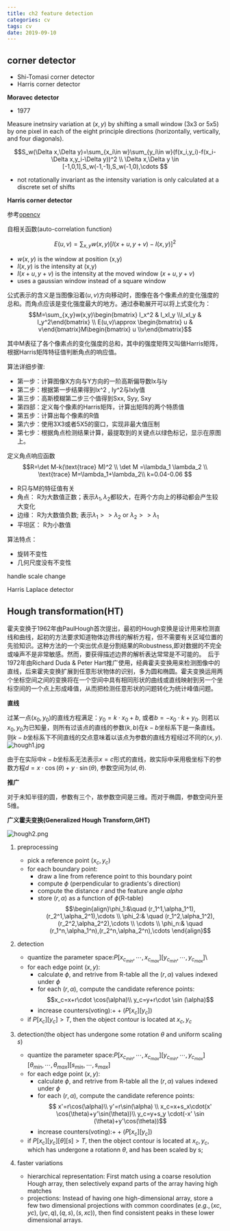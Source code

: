 ```yaml
---
title: ch2 feature detection
categories: cv
tags: cv
date: 2019-09-10
---
```



## corner detector

- Shi-Tomasi corner detector
- Harris corner detector

**Moravec detector**

- 1977

Measure inetnsiry variation at $(x,y)$ by shifting a small window (3x3 or 5x5) by one pixel in each of the eight principle directions (horizontally, vertically, and four diagonals).

$$S_w(\Delta x,\Delta y)=\sum_{x_i\in w}\sum_{y_i\in w}(f(x_i,y_i)-f(x_i-\Delta x,y_i-\Delta y))^2  \\
\Delta x,\Delta y \in [-1,0,1],S_w(-1,-1),S_w(-1,0),\cdots $$

- not rotationally invariant as the intensity variation is only calculated at a discrete set of shifts

**Harris corner detector**

参考[opencv](https://docs.opencv.org/2.4/doc/tutorials/features2d/trackingmotion/harris_detector/harris_detector.html#harris-detector)

自相关函数(auto-correlation function)

$$E(u,v)=\sum_{x,y}w(x,y)[I(x+u,y+v)-I(x,y)]^2$$

- $w(x,y)$ is the window at position (x,y)
- $I(x,y)$ is the intensity at (x,y)
- $I(x+u,y+v)$ is the intensity at the moved window $(x+u,y+v)$
- uses a gaussian window instead of a square window

公式表示的含义是当图像沿着$(u,v)$方向移动时，图像在各个像素点的变化强度的总和。而角点应该是变化强度最大的地方。通过泰勒展开可以将上式变化为：
$$M=\sum_{x,y}w(x,y)\begin{bmatrix} I_x^2 & I_xI_y \\I_xI_y & I_y^2\end{bmatrix}   \\
E(u,v)\approx \begin{bmatrix} u & v\end{bmatrix}M\begin{bmatrix} u \\v\end{bmatrix}$$

其中M表征了各个像素点的变化强度的总和，其中的强度矩阵又叫做Harris矩阵，根据Harris矩阵特征值判断角点的响应值。

算法详细步骤:

- 第一步：计算图像X方向与Y方向的一阶高斯偏导数Ix与Iy
- 第二步：根据第一步结果得到Ix^2 , Iy^2与IxIy值
- 第三步：高斯模糊第二步三个值得到Sxx, Syy, Sxy
- 第四部：定义每个像素的Harris矩阵，计算出矩阵的两个特质值
- 第五步：计算出每个像素的R值
- 第六步：使用3X3或者5X5的窗口，实现非最大值压制
- 第七步：根据角点检测结果计算，最提取到的关键点以绿色标记，显示在原图上。

定义角点响应函数
$$R=\det M-k(\text{trace} M)^2 \\
\det M =\lambda_1 \lambda_2 \\
\text{trace} M=\lambda_1+\lambda_2\\
k=0.04-0.06 $$

- R只与M的特征值有关
- 角点： R为大数值正数；表示$\lambda_1,\lambda_2$都较大，在两个方向上的移动都会产生较大变化
- 边缘： R为大数值负数; 表示$\lambda_1>>\lambda_2 \text{ or }\lambda_2>>\lambda_1$
- 平坦区： R为小数值

算法特点：

- 旋转不变性
- 几何尺度没有不变性

handle scale change

Harris Laplace detector


## Hough transformation(HT)

霍夫变换于1962年由PaulHough首次提出，最初的Hough变换是设计用来检测直线和曲线，起初的方法要求知道物体边界线的解析方程，但不需要有关区域位置的先验知识。这种方法的一个突出优点是分割结果的Robustness,即对数据的不完全或噪声不是非常敏感。然而，要获得描述边界的解析表达常常是不可能的。　后于1972年由Richard Duda & Peter Hart推广使用，经典霍夫变换用来检测图像中的直线，后来霍夫变换扩展到任意形状物体的识别，多为圆和椭圆。霍夫变换运用两个坐标空间之间的变换将在一个空间中具有相同形状的曲线或直线映射到另一个坐标空间的一个点上形成峰值，从而把检测任意形状的问题转化为统计峰值问题。

**直线**

过某一点$(x_0,y_0)$的直线方程满足：$y_0=k\cdot x_0+b$, 或者$b=-x_0\cdot k+y_0$. 则若以$x_0,y_0$为已知量，则所有过该点的直线的参数$(k,b)$在$k-b$坐标系下是一条直线。则$k-b$坐标系下不同直线的交点意味着以该点为参数的直线方程经过不同的$(x,y)$.
![hough1.jpg](https://cdn.jsdelivr.net/gh/YeeKal/img_land/blog/notes_img_backup/computerVision/imgs/hough1.jpg)

由于在实际中$k-b$坐标系无法表示$x=c$形式的直线，故实际中采用极坐标下的参数方程$d=x\cdot \cos(\theta)+y\cdot \sin(\theta)$, 参数空间为$(d,\theta)$.

**推广**

对于未知半径的圆，参数有三个，故参数空间是三维。而对于椭圆，参数空间升至5维。

**广义霍夫变换(Generalized Hough Transform,GHT)**

![hough2.png](https://cdn.jsdelivr.net/gh/YeeKal/img_land/blog/notes_img_backup/computerVision/imgs/hough2.png)

1. preprocessing
    - pick a reference point $(x_c,y_c)$
    - for each boundary point:
        - draw a line from reference point to this boundary point
        - compute $\phi$ (perpendicular to gradients's direction)
        - compute the distance $r$ and the feature angle $alpha$
        - store $(r,\alpha)$ as a function of $\phi$(R-table)
$$\begin{align}\phi_1:&\quad (r_1^1,\alpha_1^1),(r_2^1,\alpha_2^1),\cdots    \\
\phi_2:& \quad (r_1^2,\alpha_1^2),(r_2^2,\alpha_2^2),\cdots    \\
\cdots                                                  \\
\phi_n:& \quad (r_1^n,\alpha_1^n),(r_2^n,\alpha_2^n),\cdots 
\end{align}$$

2. detection
    - quantize the parameter space:$P[x_{c_{min}},\cdots,x_{c_{max}}][y_{c_{min}},\cdots,y_{c_{max}}]$\
    - for each edge point $(x,y)$:
        - calculate $\phi$, and retrive from R-table all the $(r,\alpha)$ values indexed under $\phi$
        - for each $(r,\alpha)$, compute the candidate reference points:
        $$x_c=x+r\cdot \cos(\alpha)\\ y_c=y+r\cdot \sin (\alpha)$$
        - increase counters(voting):$++(P[x_c][y_c])$
    - if $P[x_c][y_c]>T$, then the object contour is located at $x_c,y_c$

3. detection(the object has undergone some rotation $\theta$ and uniform scaling $s$)
    - quantize the parameter space:$P[x_{c_{min}},\cdots,x_{c_{max}}][y_{c_{min}},\cdots,y_{c_{max}}][\theta_{min},\cdots,\theta_{max}][s_{min},\cdots,s_{max}]$
    - for each edge point $(x,y)$:
        - calculate $\phi$, and retrive from R-table all the $(r,\alpha)$ values indexed under $\phi$
        - for each $(r,\alpha)$, compute the candidate reference points:
        $$  x'=r\cos(\alpha)\\
            y'=r\sin(\alpha)    \\
        x_c=x+s_x\cdot(x' \cos(\theta)+y'\sin(\theta))\\ 
        y_c=y+s_y \cdot(-x' \sin (\theta)+y'\cos(\theta))$$
        - increase counters(voting):$++(P[x_c][y_c])$
    - if $P[x_c][y_c][\theta][s]>T$, then the object contour is located at $x_c,y_c$, which has undergone a rotationn $\theta$, and has been scaled by s;
4. faster variations
    - hierarchical representation: First match using a coarse resolution Hough array, then selectively expand parts of the array having high matches
    - projections: Instead of having one high-dimensional array, store a few two dimensional projections with common coordinates ($e.g., (xc, yc), (yc,q), (q, s), (s, xc)$), then find consistent peaks in these lower dimensional arrays.

